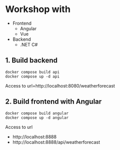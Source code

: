 # Workshop with 
* Frontend
  * Angular
  * Vue
* Backend
  * .NET C#

## 1. Build backend
```
docker compose build api
docker compose up -d api
```

Access to url=http://localhost:8080/weatherforecast

## 2. Build frontend with Angular
```
docker compose build angular
docker compose up -d angular
```

Access to url
* http://localhost:8888
* http://localhost:8888/api/weatherforecast